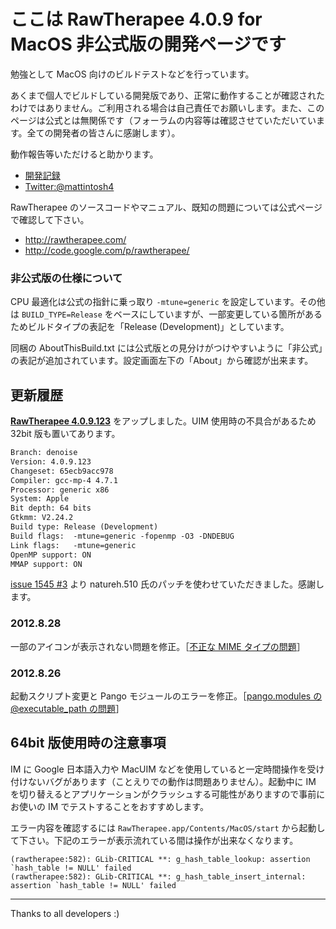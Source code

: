 # ここは RawTherapee 4.0.9 for MacOS 非公式版の開発ページです #

勉強として MacOS 向けのビルドテストなどを行っています。

あくまで個人でビルドしている開発版であり、正常に動作することが確認されたわけではありません。ご利用される場合は自己責任でお願いします。また、このページは公式とは無関係です（フォーラムの内容等は確認させていただいています。全ての開発者の皆さんに感謝します）。

動作報告等いただけると助かります。

-	[開発記録](http://mattintosh.blog.so-net.ne.jp/archive/c2303145195-1)
-	[Twitter:@mattintosh4](https://twitter.com/mattintosh4)

RawTherapee のソースコードやマニュアル、既知の問題については公式ページで確認して下さい。

-	http://rawtherapee.com/
-	http://code.google.com/p/rawtherapee/

### 非公式版の仕様について ###

CPU 最適化は公式の指針に乗っ取り `-mtune=generic` を設定しています。その他は `BUILD_TYPE=Release` をベースにしていますが、一部変更している箇所があるためビルドタイプの表記を「Release (Development)」としています。

同梱の AboutThisBuild.txt には公式版との見分けがつけやすいように「非公式」の表記が追加されています。設定画面左下の「About」から確認が出来ます。


## 更新履歴 ##

__[RawTherapee 4.0.9.123](https://github.com/mattintosh4/RawTherapee/downloads)__ をアップしました。UIM 使用時の不具合があるため 32bit 版も置いてあります。

```no-highlight:AboutThisBuild.txt
Branch: denoise
Version: 4.0.9.123
Changeset: 65ecb9acc978
Compiler: gcc-mp-4 4.7.1
Processor: generic x86
System: Apple
Bit depth: 64 bits
Gtkmm: V2.24.2
Build type: Release (Development)
Build flags:  -mtune=generic -fopenmp -O3 -DNDEBUG
Link flags:   -mtune=generic
OpenMP support: ON
MMAP support: ON
```

[issue 1545 #3](http://code.google.com/p/rawtherapee/issues/detail?id=1546&sort=-modified&colspec=ID%20Opened%20Modified%20Type%20Status%20Priority%20Milestone%20Summary%20Owner%20Stars) より natureh.510 氏のパッチを使わせていただきました。感謝します。

### 2012.8.28 ###

一部のアイコンが表示されない問題を修正。［[不正な MIME タイプの問題](http://mattintosh.blog.so-net.ne.jp/2012-08-29)］

### 2012.8.26 ###

起動スクリプト変更と Pango モジュールのエラーを修正。［[pango.modules の @executable_path の問題](http://mattintosh.blog.so-net.ne.jp/2012-08-26)］

## 64bit 版使用時の注意事項 ##

IM に Google 日本語入力や MacUIM などを使用していると一定時間操作を受け付けないバグがあります（ことえりでの動作は問題ありません）。起動中に IM を切り替えるとアプリケーションがクラッシュする可能性がありますので事前にお使いの IM でテストすることをおすすめします。

エラー内容を確認するには `RawTherapee.app/Contents/MacOS/start` から起動して下さい。下記のエラーが表示流れている間は操作が出来なくなります。

```no-highlight:rawtherapee
(rawtherapee:582): GLib-CRITICAL **: g_hash_table_lookup: assertion `hash_table != NULL' failed
(rawtherapee:582): GLib-CRITICAL **: g_hash_table_insert_internal: assertion `hash_table != NULL' failed
```

---

Thanks to all developers :)